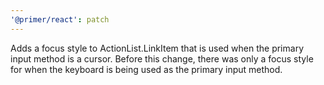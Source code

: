```yaml
---
'@primer/react': patch
---
```


Adds a focus style to ActionList.LinkItem that is used when the primary input method is a cursor. Before this change, there was only a focus style for when the keyboard is being used as the primary input method.
